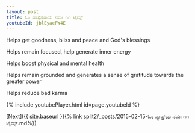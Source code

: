 ```yaml
---
layout: post
title: ಓಂ ಹಾಸ್ತೆಶ್ವರಾಯ ನಮಃ ೧೧ ಟೈಮ್ಸ್
youtubeId: jblEyaeFW4E
---
```

 
 
Helps get goodness, bliss and peace and God's blessings
 
Helps remain focused, help generate inner energy 
 
Helps boost physical and mental health 
 
Helps remain grounded and generates a sense of gratitude towards the greater power 
 
Helps reduce bad karma
 
 
 
 


{% include youtubePlayer.html id=page.youtubeId %}
 
[Next]({{ site.baseurl }}{% link  split2/_posts/2015-02-15-ಓಂ ವ್ಯಾಘ್ರಯ ನಮಃ ೧೧ ಟೈಮ್ಸ್.md%})
 

